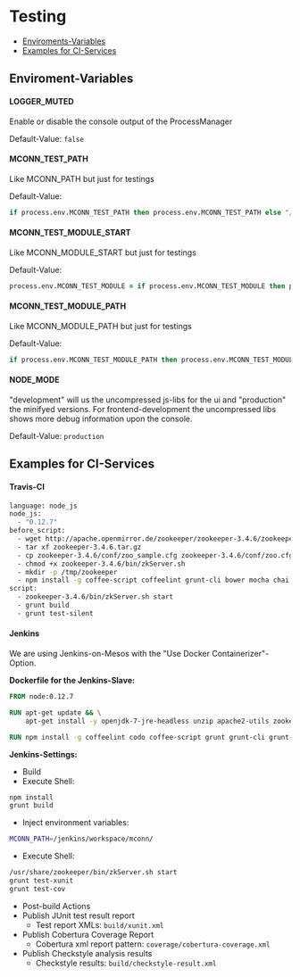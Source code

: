 # Testing

- [Enviroments-Variables](#enviroment-variables)
- [Examples for CI-Services](#examples-for-ci-services)

## Enviroment-Variables
#### LOGGER_MUTED
Enable or disable the console output of the ProcessManager

Default-Value:
`` false ``
#### MCONN_TEST_PATH
Like MCONN_PATH but just for testings

Default-Value:
```coffee
if process.env.MCONN_TEST_PATH then process.env.MCONN_TEST_PATH else "/mconn"
```

#### MCONN_TEST_MODULE_START
Like MCONN_MODULE_START but just for testings

Default-Value:
```coffee
process.env.MCONN_TEST_MODULE = if process.env.MCONN_TEST_MODULE then process.env.MCONN_TEST_MODULE  else "Test"
```

#### MCONN_TEST_MODULE_PATH
Like MCONN_MODULE_PATH but just for testings

Default-Value:
```coffee
if process.env.MCONN_TEST_MODULE_PATH then process.env.MCONN_TEST_MODULE_PATH else __dirname + "/testmodules"
```

#### NODE_MODE
"development" will us the uncompressed js-libs for the ui and "production" the minifyed versions. For frontend-development the uncompressed libs shows more debug information upon the console.

Default-Value:
`` production ``

## Examples for CI-Services
#### Travis-CI
```sh
language: node_js
node_js:
  - "0.12.7"
before_script:
  - wget http://apache.openmirror.de/zookeeper/zookeeper-3.4.6/zookeeper-3.4.6.tar.gz
  - tar xf zookeeper-3.4.6.tar.gz
  - cp zookeeper-3.4.6/conf/zoo_sample.cfg zookeeper-3.4.6/conf/zoo.cfg
  - chmod +x zookeeper-3.4.6/bin/zkServer.sh
  - mkdir -p /tmp/zookeeper
  - npm install -g coffee-script coffeelint grunt-cli bower mocha chai
script:
  - zookeeper-3.4.6/bin/zkServer.sh start
  - grunt build
  - grunt test-silent
```

#### Jenkins
We are using Jenkins-on-Mesos with the "Use Docker Containerizer"-Option. 

**Dockerfile for the Jenkins-Slave:**
```dockerfile
FROM node:0.12.7

RUN apt-get update && \
    apt-get install -y openjdk-7-jre-headless unzip apache2-utils zookeeperd

RUN npm install -g coffeelint codo coffee-script grunt grunt-cli grunt-coffeelint bower mocha chai coffee-coverage istanbul
```

**Jenkins-Settings:**
- Build
 - Execute Shell:
  ```sh
npm install
grunt build
```
 - Inject environment variables:
  ```sh
MCONN_PATH=/jenkins/workspace/mconn/
```
 - Execute Shell:
  ```sh
/usr/share/zookeeper/bin/zkServer.sh start
grunt test-xunit
grunt test-cov
```
- Post-build Actions
 - Publish JUnit test result report
   - Test report XMLs: `` build/xunit.xml ``
 - Publish Cobertura Coverage Report
   - Cobertura xml report pattern: `` coverage/cobertura-coverage.xml ``
 - Publish Checkstyle analysis results
   - Checkstyle results: ``build/checkstyle-result.xml ``
   
